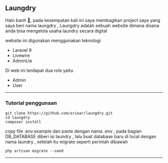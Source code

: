 ## Laungdry

Halo banh 👋, pada kesempatan kali ini saya membagikan project saya yang saya beri nama laungdry , Laungdry adalah sebuah website dimana disana anda bisa mengelola usaha laundry secara digital

website ini digunakan menggunakan teknologi
- Laravel 9
- Livewire
- AdminLte

Di web ini terdapat dua role yaitu
- Admin
- User

---
### Tutorial penggunaan

    git clone https://github.com/ariear/laungdry.git
    cd laungdry
    composer install 
 copy file .env.example dan paste dengan nama .env , pada bagian DB_DATABASE diberi isi laundry , lalu buat database baru di local dengan nama laundry , setelah itu migrate seperti perintah dibawah
 
    php artisan migrate --seed
    
---
